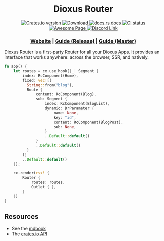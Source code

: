 <div align="center">
  <h1>Dioxus Router</h1>
</div>


<div align="center">
  <!-- Crates version -->
  <a href="https://crates.io/crates/dioxus-router">
    <img src="https://img.shields.io/crates/v/dioxus-router.svg?style=flat-square"
    alt="Crates.io version" />
  </a>
  <!-- Downloads -->
  <a href="https://crates.io/crates/dioxus-router">
    <img src="https://img.shields.io/crates/d/dioxus-router.svg?style=flat-square"
      alt="Download" />
  </a>
  <!-- docs -->
  <a href="https://docs.rs/dioxus-router">
    <img src="https://img.shields.io/badge/docs-latest-blue.svg?style=flat-square"
      alt="docs.rs docs" />
  </a>
  <!-- CI -->
  <a href="https://github.com/jkelleyrtp/dioxus/actions">
    <img src="https://github.com/dioxuslabs/dioxus/actions/workflows/main.yml/badge.svg"
      alt="CI status" />
  </a>

  <!--Awesome -->
  <a href="https://github.com/dioxuslabs/awesome-dioxus">
    <img src="https://cdn.rawgit.com/sindresorhus/awesome/d7305f38d29fed78fa85652e3a63e154dd8e8829/media/badge.svg" alt="Awesome Page" />
  </a>
  <!-- Discord -->
  <a href="https://discord.gg/XgGxMSkvUM">
    <img src="https://img.shields.io/discord/899851952891002890.svg?logo=discord&style=flat-square" alt="Discord Link" />
  </a>
</div>



<div align="center">
  <h3>
    <a href="https://dioxuslabs.com">Website</a>
    <span> | </span>
    <a href="https://dioxuslabs.com/router/guide">Guide (Release)</a>
    <span> | </span>
    <a href="https://dioxuslabs.com/nightly/router/guide">Guide (Master)</a>
  </h3>
</div>


Dioxus Router is a first-party Router for all your Dioxus Apps. It provides an
interface that works anywhere: across the browser, SSR, and natively.

```rust ,ignore
fn app() {
    let routes = cx.use_hook(|_| Segment {
        index: RcComponent(Home),
        fixed: vec![(
          String::from("blog"),
          Route {
              content: RcComponent(Blog),
              sub: Segment {
                  index: RcComponent(BlogList),
                  dynamic: DrParameter {
                      name: None,
                      key: "id",
                      content: RcComponent(BlogPost),
                      sub: None,
                  }
                  ..Default::default()
              }
              ..Default::default()
          }
        )]
        ..Default::default()
    });

    cx.render(rsx! {
        Router {
            routes: routes,
            Outlet { },
        }
    })
}
```


## Resources

- See the [mdbook][guide]
- The [crates.io API][api]

[api]: https://docs.rs/dioxus-router
[guide]: https://dioxuslabs.com/router/guide
